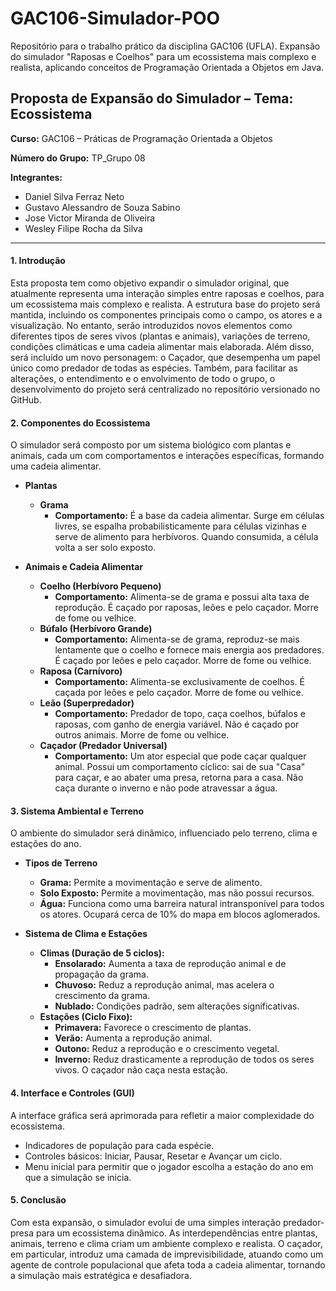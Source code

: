# GAC106-Simulador-POO

Repositório para o trabalho prático da disciplina GAC106 (UFLA). Expansão do simulador "Raposas e Coelhos" para um ecossistema mais complexo e realista, aplicando conceitos de Programação Orientada a Objetos em Java.

## Proposta de Expansão do Simulador – Tema: Ecossistema

**Curso:** GAC106 – Práticas de Programação Orientada a Objetos

**Número do Grupo:** TP_Grupo 08

**Integrantes:**
* Daniel Silva Ferraz Neto
* Gustavo Alessandro de Souza Sabino
* Jose Victor Miranda de Oliveira
* Wesley Filipe Rocha da Silva

---

#### 1. Introdução

Esta proposta tem como objetivo expandir o simulador original, que atualmente representa uma interação simples entre raposas e coelhos, para um ecossistema mais complexo e realista. A estrutura base do projeto será mantida, incluindo os componentes principais como o campo, os atores e a visualização. No entanto, serão introduzidos novos elementos como diferentes tipos de seres vivos (plantas e animais), variações de terreno, condições climáticas e uma cadeia alimentar mais elaborada. Além disso, será incluído um novo personagem: o Caçador, que desempenha um papel único como predador de todas as espécies. Também, para facilitar as alterações, o entendimento e o envolvimento de todo o grupo, o desenvolvimento do projeto será centralizado no repositório versionado no GitHub.

#### 2. Componentes do Ecossistema

O simulador será composto por um sistema biológico com plantas e animais, cada um com comportamentos e interações específicas, formando uma cadeia alimentar.

* **Plantas**
    * **Grama**
        * **Comportamento:** É a base da cadeia alimentar. Surge em células livres, se espalha probabilisticamente para células vizinhas e serve de alimento para herbívoros. Quando consumida, a célula volta a ser solo exposto.

* **Animais e Cadeia Alimentar**
    * **Coelho (Herbívoro Pequeno)**
        * **Comportamento:** Alimenta-se de grama e possui alta taxa de reprodução. É caçado por raposas, leões e pelo caçador. Morre de fome ou velhice.
    * **Búfalo (Herbívoro Grande)**
        * **Comportamento:** Alimenta-se de grama, reproduz-se mais lentamente que o coelho e fornece mais energia aos predadores. É caçado por leões e pelo caçador. Morre de fome ou velhice.
    * **Raposa (Carnívoro)**
        * **Comportamento:** Alimenta-se exclusivamente de coelhos. É caçada por leões e pelo caçador. Morre de fome ou velhice.
    * **Leão (Superpredador)**
        * **Comportamento:** Predador de topo, caça coelhos, búfalos e raposas, com ganho de energia variável. Não é caçado por outros animais. Morre de fome ou velhice.
    * **Caçador (Predador Universal)**
        * **Comportamento:** Um ator especial que pode caçar qualquer animal. Possui um comportamento cíclico: sai de sua "Casa" para caçar, e ao abater uma presa, retorna para a casa. Não caça durante o inverno e não pode atravessar a água.

#### 3. Sistema Ambiental e Terreno

O ambiente do simulador será dinâmico, influenciado pelo terreno, clima e estações do ano.

* **Tipos de Terreno**
    * **Grama:** Permite a movimentação e serve de alimento.
    * **Solo Exposto:** Permite a movimentação, mas não possui recursos.
    * **Água:** Funciona como uma barreira natural intransponível para todos os atores. Ocupará cerca de 10% do mapa em blocos aglomerados.

* **Sistema de Clima e Estações**
    * **Climas (Duração de 5 ciclos):**
        * **Ensolarado:** Aumenta a taxa de reprodução animal e de propagação da grama.
        * **Chuvoso:** Reduz a reprodução animal, mas acelera o crescimento da grama.
        * **Nublado:** Condições padrão, sem alterações significativas.
    * **Estações (Ciclo Fixo):**
        * **Primavera:** Favorece o crescimento de plantas.
        * **Verão:** Aumenta a reprodução animal.
        * **Outono:** Reduz a reprodução e o crescimento vegetal.
        * **Inverno:** Reduz drasticamente a reprodução de todos os seres vivos. O caçador não caça nesta estação.

#### 4. Interface e Controles (GUI)

A interface gráfica será aprimorada para refletir a maior complexidade do ecossistema.

* Indicadores de população para cada espécie.
* Controles básicos: Iniciar, Pausar, Resetar e Avançar um ciclo.
* Menu inicial para permitir que o jogador escolha a estação do ano em que a simulação se inicia.

#### 5. Conclusão

Com esta expansão, o simulador evolui de uma simples interação predador-presa para um ecossistema dinâmico. As interdependências entre plantas, animais, terreno e clima criam um ambiente complexo e realista. O caçador, em particular, introduz uma camada de imprevisibilidade, atuando como um agente de controle populacional que afeta toda a cadeia alimentar, tornando a simulação mais estratégica e desafiadora.